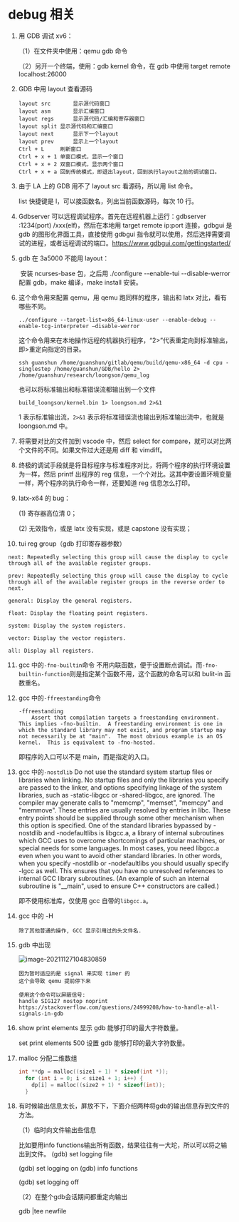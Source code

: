 # debug 相关

1. 用 GDB 调试 xv6：

   （1）在文件夹中使用：qemu gdb 命令

   （2）另开一个终端，使用：gdb kernel 命令，在 gdb 中使用 target remote localhost:26000

2. GDB 中用 layout 查看源码

   ```plain
   layout src		显示源代码窗口
   layout asm		显示汇编窗口
   layout regs		显示源代码/汇编和寄存器窗口
   layout split	显示源代码和汇编窗口
   layout next		显示下一个layout
   layout prev		显示上一个layout
   Ctrl + L		刷新窗口
   Ctrl + x + 1	单窗口模式，显示一个窗口
   Ctrl + x + 2	双窗口模式，显示两个窗口
   Ctrl + x + a	回到传统模式，即退出layout，回到执行layout之前的调试窗口。
   ```

3. 由于 LA 上的 GDB 用不了 layout src 看源码，所以用 list 命令。

   list 快捷键是 l，可以接函数名，列出当前函数源码，每次 10 行。

4. Gdbserver 可以远程调试程序。首先在远程机器上运行：gdbserver :1234(port) /xxx(elf)，然后在本地用 target remote ip:port 连接，gdbgui 是 gdb 的图形化界面工具，直接使用 gdbgui 指令就可以使用，然后选择需要调试的进程，或者远程调试的端口。https://www.gdbgui.com/gettingstarted/

5. gdb 在 3a5000 不能用 layout：

   ​	安装 ncurses-base 包，之后用 ./configure --enable-tui --disable-werror 配置 gdb，make 编译，make install 安装。

6. 这个命令用来配置 qemu，用 qemu 跑同样的程序，输出和 latx 对比，看有哪些不同。

   ```plain
   ../configure --target-list=x86_64-linux-user --enable-debug --enable-tcg-interpreter –disable-werror
   ```

   这个命令用来在本地操作远程的机器执行程序，“2>”代表重定向到标准输出，即>重定向指定的目录。

   ```plain
   ssh guanshun /home/guanshun/gitlab/qemu/build/qemu-x86_64 -d cpu -singlestep /home/guanshun/GDB/hello 2> /home/guanshun/research/loongson/qemu_log
   ```

   也可以将标准输出和标准错误流都输出到一个文件

   ```plain
   build_loongson/kernel.bin 1> loongson.md 2>&1
   ```

   1 表示标准输出流，`2>&1` 表示将标准错误流也输出到标准输出流中，也就是 loongson.md 中。

7. 将需要对比的文件加到 vscode 中，然后 select for compare，就可以对比两个文件的不同。如果文件过大还是用 diff 和 vimdiff。

8. 终极的调试手段就是将目标程序与标准程序对比，将两个程序的执行环境设置为一样，然后 printf 出程序的 reg 信息，一个个对比。这其中要设置环境变量一样，两个程序的执行命令一样，还要知道 reg 信息怎么打印。

9. latx-x64 的 bug：

   (1) 寄存器高位清 0；

   (2) 无效指令，或是 latx 没有实现，或是 capstone 没有实现；

10. tui reg group（gdb 打印寄存器参数）

   ```plain
   next: Repeatedly selecting this group will cause the display to cycle through all of the available register groups.

   prev: Repeatedly selecting this group will cause the display to cycle through all of the available register groups in the reverse order to next.

   general: Display the general registers.

   float: Display the floating point registers.

   system: Display the system registers.

   vector: Display the vector registers.

   all: Display all registers.
   ```

11. gcc 中的`-fno-builtin`命令
      不用内联函数，便于设置断点调试。而`-fno-builtin-function`则是指定某个函数不用，这个函数的命名可以和 bulit-in 函数重名。

12. gcc 中的`-ffreestanding`命令

    ```plain
    -ffreestanding
    	Assert that compilation targets a freestanding environment.  This implies -fno-builtin.  A freestanding environment is one in which the standard library may not exist, and program startup may not necessarily be at "main".  The most obvious example is an OS kernel.  This is equivalent to -fno-hosted.
    ```

    即程序的入口可以不是 main，而是指定的入口。

13. gcc 中的`-nostdlib`
        	Do not use the standard system startup files or libraries when linking.  No startup files and only the libraries you specify are passed to the linker, and options specifying linkage of the system libraries, such as -static-libgcc or -shared-libgcc, are ignored.
        	The compiler may generate calls to "memcmp", "memset", "memcpy" and "memmove".  These entries are usually resolved by entries in libc.  These entry points should be supplied through some other mechanism when this option is specified.
        	One of the standard libraries bypassed by -nostdlib and -nodefaultlibs is libgcc.a, a library of internal subroutines which GCC uses to overcome shortcomings of particular machines, or special needs for some languages.
        	In most cases, you need libgcc.a even when you want to avoid other standard libraries.  In other words, when you specify -nostdlib or -nodefaultlibs you should usually specify -lgcc as well.
               This ensures that you have no unresolved references to internal GCC library subroutines.  (An example of such an internal subroutine is "__main", used to ensure C++ constructors are called.)

    即不使用标准库，仅使用 gcc 自带的`libgcc.a`。

14. gcc 中的 -H

    ```plain
    除了其他普通的操作, GCC 显示引用过的头文件名.
    ```

15. gdb 中出现

    ![image-20211127104830859](/home/guanshun/.config/Typora/typora-user-images/image-20211127104830859.png)

    ```plain
    因为暂时适应的是 signal 来实现 timer 的
    这个会导致 qemu 提前停下来

    使用这个命令可以屏蔽信号:
    handle SIG127 nostop noprint
    https://stackoverflow.com/questions/24999208/how-to-handle-all-signals-in-gdb
    ```

16. show print elements 显示 gdb 能够打印的最大字符数量。

    set print elements 500 设置 gdb 能够打印的最大字符数量。

17. malloc 分配二维数组

    ```c
    int **dp = malloc((size1 + 1) * sizeof(int *));
      for (int i = 0; i < size1 + 1; i++) {
        dp[i] = malloc((size2 + 1) * sizeof(int));
      }
    ```

18. 有时候输出信息太长，屏放不下，下面介绍两种将gdb的输出信息存到文件的方法。


    （1）临时向文件输出些信息

    比如要用info functions输出所有函数，结果往往有一大坨，所以可以将之输出到文件。
    (gdb) set logging file <file name>

    (gdb) set logging on
    (gdb) info functions

    (gdb) set logging off


    （2）在整个gdb会话期间都重定向输出

    gdb |tee newfile
